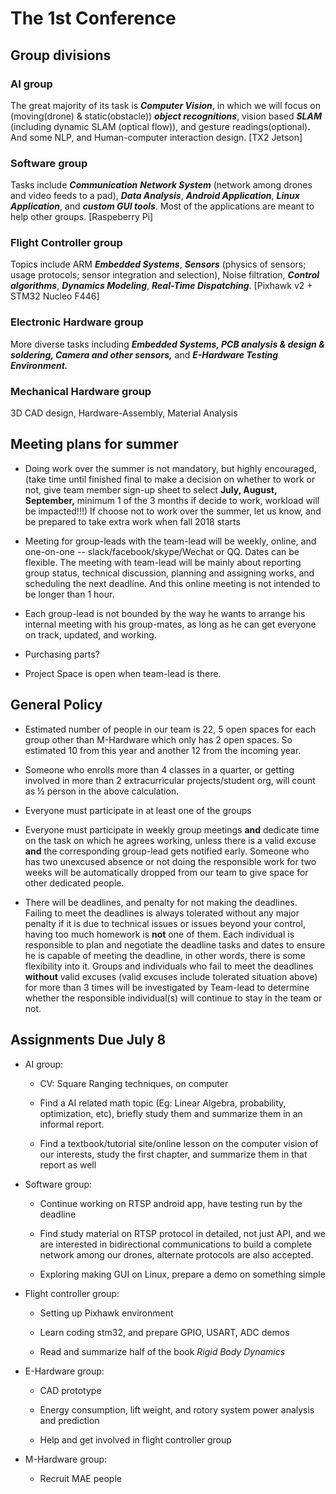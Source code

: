 # The 1st Conference

## Group divisions

### AI group

The great majority of its task is ***Computer Vision***, in which we will focus on (moving(drone) & static(obstacle)) ***object recognitions***, vision based ***SLAM*** (including dynamic SLAM (optical flow)), and gesture readings(optional)**.** And some NLP, and Human-computer interaction design. \[TX2 Jetson]

### Software group

Tasks include ***Communication*** ***Network System*** (network among drones and video feeds to a pad), ***Data Analysis***, ***Android Application***, ***Linux Application***, and ***custom GUI tools***. Most of the applications are meant to help other groups. \[Raspeberry Pi\]

### Flight Controller group

Topics include ARM ***Embedded Systems***, ***Sensors*** (physics of sensors; usage protocols; sensor integration and selection), Noise filtration, ***Control algorithms***, ***Dynamics Modeling***, ***Real-Time Dispatching***. [Pixhawk v2 + STM32 Nucleo F446]

### Electronic Hardware group

More diverse tasks including ***Embedded Systems, PCB analysis & design & soldering, Camera and other sensors,*** and ***E-Hardware Testing Environment.***

### Mechanical Hardware group

3D CAD design, Hardware-Assembly, Material Analysis



## Meeting plans for summer

-   Doing work over the summer is not mandatory, but highly encouraged, (take time until finished final to make a decision on whether to work or not, give team member sign-up sheet to select **July, August, September,** minimum 1 of the 3 months if decide to work, workload will be impacted!!!) If choose not to work over the summer, let us know, and be prepared to take extra work when fall 2018 starts

-   Meeting for group-leads with the team-lead will be weekly, online, and one-on-one -- slack/facebook/skype/Wechat or QQ. Dates can be flexible. The meeting with team-lead will be mainly about reporting group status, technical discussion, planning and assigning works, and scheduling the next deadline. And this online meeting is not intended to be longer than 1 hour.

-   Each group-lead is not bounded by the way he wants to arrange his internal meeting with his group-mates, as long as he can get everyone on track, updated, and working.

-   Purchasing parts?

-   Project Space is open when team-lead is there.



## General Policy

-   Estimated number of people in our team is 22, 5 open spaces for each group other than M-Hardware which only has 2 open spaces. So estimated 10 from this year and another 12 from the incoming year.

-   Someone who enrolls more than 4 classes in a quarter, or getting involved in more than 2 extracurricular projects/student org, will count as ½ person in the above calculation.

-   Everyone must participate in at least one of the groups

-   Everyone must participate in weekly group meetings **and** dedicate time on the task on which he agrees working, unless there is a valid excuse **and** the corresponding group-lead gets notified early. Someone who has two unexcused absence or not doing the responsible work for two weeks will be automatically dropped from our team to give space for other dedicated people.

-   There will be deadlines, and penalty for not making the deadlines. Failing to meet the deadlines is always tolerated without any major penalty if it is due to technical issues or issues beyond your control, having too much homework is **not** one of them. Each individual is responsible to plan and negotiate the deadline tasks and dates to ensure he is capable of meeting the deadline, in other words, there is some flexibility into it. Groups and individuals who fail to meet the deadlines **without** valid excuses (valid excuses include tolerated situation above) for more than 3 times will be investigated by Team-lead to determine whether the responsible individual(s) will continue to stay in the team or not.



## Assignments Due July 8

-   AI group:

    -   CV: Square Ranging techniques, on computer

    -   Find a AI related math topic (Eg: Linear Algebra, probability, optimization, etc), briefly study them and summarize them in an informal report.

    -   Find a textbook/tutorial site/online lesson on the computer vision of our interests, study the first chapter, and summarize them in that report as well

-   Software group:

    -   Continue working on RTSP android app, have testing run by the deadline

    -   Find study material on RTSP protocol in detailed, not just API, and we are interested in bidirectional communications to build a complete network among our drones, alternate protocols are also accepted.

    -   Exploring making GUI on Linux, prepare a demo on something simple

-   Flight controller group:

    -   Setting up Pixhawk environment

    -   Learn coding stm32, and prepare GPIO, USART, ADC demos

    -   Read and summarize half of the book *Rigid Body Dynamics*

-   E-Hardware group:

    -   CAD prototype

    -   Energy consumption, lift weight, and rotory system power analysis and prediction

    -   Help and get involved in flight controller group

-   M-Hardware group:

    -   Recruit MAE people
